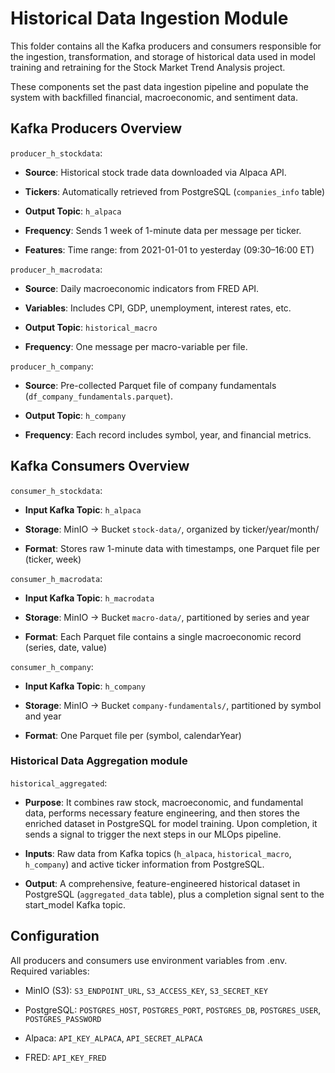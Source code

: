 # Historical Data Ingestion Module

This folder contains all the Kafka producers and consumers responsible for the ingestion, transformation, and storage of historical data used in model training and retraining for the Stock Market Trend Analysis project.

These components set the past data ingestion pipeline and populate the system with backfilled financial, macroeconomic, and sentiment data.

## Kafka Producers Overview

`producer_h_stockdata`:

- **Source**: Historical stock trade data downloaded via Alpaca API.

- **Tickers**: Automatically retrieved from PostgreSQL (`companies_info` table)

- **Output Topic**: `h_alpaca`

- **Frequency**: Sends 1 week of 1-minute data per message per ticker.

- **Features**: Time range: from 2021-01-01 to yesterday (09:30–16:00 ET)

`producer_h_macrodata`:

- **Source**: Daily macroeconomic indicators from FRED API.

- **Variables**: Includes CPI, GDP, unemployment, interest rates, etc.

- **Output Topic**: `historical_macro`

- **Frequency**: One message per macro-variable per file.

`producer_h_company`:

- **Source**: Pre-collected Parquet file of company fundamentals (`df_company_fundamentals.parquet`).

- **Output Topic**: `h_company`

- **Frequency**: Each record includes symbol, year, and financial metrics.

## Kafka Consumers Overview

`consumer_h_stockdata`:

- **Input Kafka Topic**: `h_alpaca`

- **Storage**: MinIO → Bucket `stock-data/`, organized by ticker/year/month/

- **Format**: Stores raw 1-minute data with timestamps, one Parquet file per (ticker, week)

`consumer_h_macrodata`:

- **Input Kafka Topic**: `h_macrodata`

- **Storage**: MinIO → Bucket `macro-data/`, partitioned by series and year

- **Format**: Each Parquet file contains a single macroeconomic record (series, date, value)

`consumer_h_company`:

- **Input Kafka Topic**: `h_company`

- **Storage**: MinIO → Bucket `company-fundamentals/`, partitioned by symbol and year

- **Format**: One Parquet file per (symbol, calendarYear)

### Historical Data Aggregation module

`historical_aggregated`:

- **Purpose**: It combines raw stock, macroeconomic, and fundamental data, performs necessary feature engineering, and then stores the enriched dataset in PostgreSQL for model training. Upon completion, it sends a signal to trigger the next steps in our MLOps pipeline.

- **Inputs**: Raw data from Kafka topics (`h_alpaca`, `historical_macro`, `h_company`) and active ticker information from PostgreSQL.

- **Output**: A comprehensive, feature-engineered historical dataset in PostgreSQL (`aggregated_data` table), plus a completion signal sent to the start_model Kafka topic.

## Configuration

All producers and consumers use environment variables from .env. Required variables:

- MinIO (S3): `S3_ENDPOINT_URL`, `S3_ACCESS_KEY`, `S3_SECRET_KEY`

- PostgreSQL: `POSTGRES_HOST`, `POSTGRES_PORT`, `POSTGRES_DB`, `POSTGRES_USER`, `POSTGRES_PASSWORD`

- Alpaca: `API_KEY_ALPACA`, `API_SECRET_ALPACA`

- FRED: `API_KEY_FRED`
